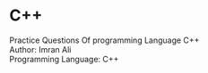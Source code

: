 # C++
Practice Questions Of programming Language C++
<br>
Author: Imran Ali 
<br>
Programming Language: C++
